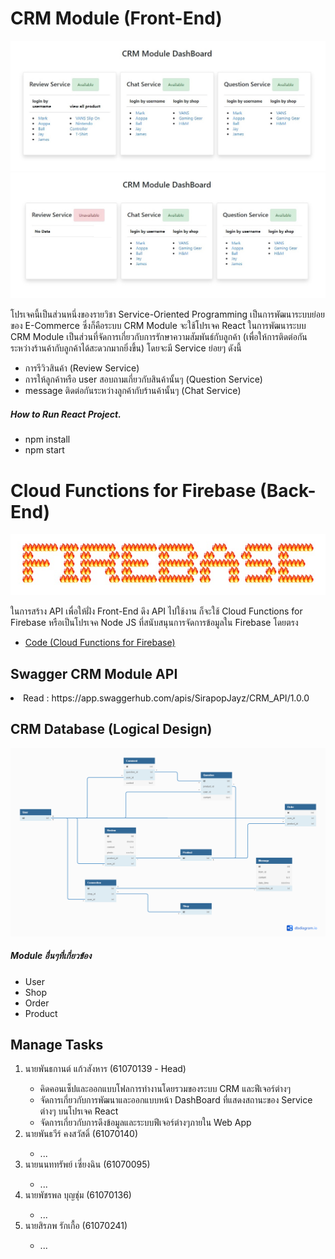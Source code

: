# CRM Module (Front-End)

<img src="./img/allService.jpg">
<img src="./img/unavil.jpg">
<p>โปรเจคนี้เป็นส่วนหนึ่งของรายวิชา Service-Oriented Programming เป็นการพัฒนาระบบย่อยของ E-Commerce ซึ่งก็คือระบบ CRM Module จะใช้โปรเจค React ในการพัฒนาระบบ CRM Module เป็นส่วนที่จัดการเกี่ยวกับการรักษาความสัมพันธ์กับลูกค้า (เพื่อให้การติดต่อกันระหว่างร้านค้ากับลูกค้าได้สะดวกมากยิ่งขึ้น) โดยจะมี Service ย่อยๆ ดังนี้</p>
<ul>
    <li>การรีวิวสินค้า (Review Service)</li>
    <li>การให้ลูกค้าหรือ user สอบถามเกี่ยวกับสินค้านั้นๆ (Question Service)</li>
    <li>message ติดต่อกันระหว่างลูกค้ากับร้านค้านั้นๆ (Chat Service)</li>
</ul>

<h5>How to Run React Project.</h5>
    <ul>
        <li>npm install</li>
        <li>npm start</li>
    </ul>

# Cloud Functions for Firebase (Back-End)

<img src="./img/FB.jpg">
<p>ในการสร้าง API เพื่อให้ฝั่ง Front-End ดึง API ไปใช้งาน ก็จะใช้ Cloud Functions for Firebase หรือเป็นโปรเจค Node JS ที่สนับสนุนการจัดการข้อมูลใน Firebase โดยตรง</p>
<ul>
    <li><a href="https://github.com/looksocii/SOP_API">Code (Cloud Functions for Firebase)</a></li>
</ul>

## Swagger CRM Module API

<li>Read : https://app.swaggerhub.com/apis/SirapopJayz/CRM_API/1.0.0</li>

## CRM Database (Logical Design)

<img src="./img/CRM-Module.png">
<h5>Module อื่นๆที่เกี่ยวข้อง</h5>
    <ul>
        <li>User</li>
        <li>Shop</li>
        <li>Order</li>
        <li>Product</li>
    </ul>

## Manage Tasks

<ol>
    <li>นายพันธกานต์ แก้วสังหาร (61070139 - Head)</li>
    <ul>
        <li>คิดคอนเซ็ปและออกแบบโฟลการทํางานโดยรวมของระบบ CRM และฟีเจอร์ต่างๆ</li>
        <li>จัดการเกี่ยวกับการพัฒนาและออกแบบหน้า DashBoard ที่แสดงสถานะของ Service ต่างๆ บนโปรเจค React</li>
        <li>จัดการเกี่ยวกับการดึงข้อมูลและระบบฟีเจอร์ต่างๆภายใน Web App</li>
    </ul>
    <li>นายพันธวีร์ คงสวัสดิ์ (61070140)</li>
    <ul>
        <li>...</li>
    </ul>
    <li>นายนนททรัพย์ เซี่ยงฉิน (61070095)</li>
     <ul>
         <li>...</li>
     </ul>
    <li>นายพัชรพล บุญชุ่ม (61070136)</li>
    <ul>
        <li>...</li>
    </ul>
    <li>นายสิรภพ รักเกื้อ (61070241)</li>
    <ul>
        <li>...</li>
    </ul>
</ol>
